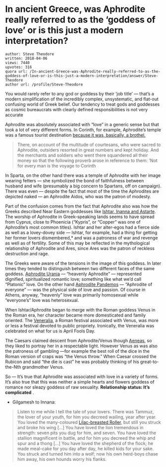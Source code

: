 # In ancient Greece, was Aphrodite really referred to as the ‘goddess of love’ or is this just a modern interpretation?

	author: Steve Theodore
	written: 2018-04-06
	views: 7440
	upvotes: 316
	quora url: /In-ancient-Greece-was-Aphrodite-really-referred-to-as-the-goddess-of-love-or-is-this-just-a-modern-interpretation/answer/Steve-Theodore
	author url: /profile/Steve-Theodore


You would rarely refer to any god or goddess by their ‘job title’ — that’s a modern simplification of the incredibly complex, unsystematic, and flat-out confusing world of Greek belief. Our tendency to treat gods and goddesses as cosmic bureaucrats with clearly defined responsibilities is not very accurate

Aphrodite was absolutely associated with “love” in a generic sense but that took a lot of very different forms. In Corinth, for example, Aphrodite’s temple was a famous tourist destination [because it was, basically, a brothel.](https://thesmartset.com/article11210701/)

> There, on account of the multitude of courtesans, who were sacred to Aphrodite, outsiders resorted in great numbers and kept holiday. And the merchants and soldiers who went there squandered all their money so that the following proverb arose in reference to them: 'Not for every man is the voyage to Corinth

In Sparta, on the other hand there was a temple of Aphrodite with her image wearing fetters — she symbolized the bond of faithfulness between husband and wife (presumably a big concern to Spartans, off on campaign). There was even — despite the fact that most of the time the Aphrodites are depicted naked — an Aphrodite Aidos, who was the patron of modesty.

Part of the confusion comes from the fact that Aphrodite also was how the Greeks described Near Eastern goddesses like [Ishtar, Inanna and Astarte](https://en.wikipedia.org/wiki/Inanna). The worship of Aphrodite in Greek-speaking lands seems to have spread from Cyprus, close to Phoenicia (“Kypris”, or “Copper” was one of Aphrodite’s most common titles). Ishtar and her alter-egos had a fierce side as well as a lovey-dovey side — Ishtar, for example, had a thing for getting her former lovers dismembered,* and was a patroness of war and revenge as well as of fertility. Some of this may be reflected in the mythological relationship of Aphrodite and Ares, since Ares was the patron of reckless destruction and rage.

The Greeks were aware of the tensions in the image of this goddess. In later times they tended to distinguish between two different faces of the same goddess. [Aphrodite Urania](https://en.wikipedia.org/wiki/Aphrodite_Urania) — “heavenly Aphrodite” — represented dignified, spiritualized romantic love; something like what we’d call “Platonic” love. On the other hand [Aphrodite Pandemos](https://en.wikipedia.org/wiki/Aphrodite_Pandemos) — “Aphrodite of everyone” — was the physical side of love and passion. Of course in Athens, anyway, “heavenly” love was primarily homosexual while “everyone’s” love was heterosexual.

When Ishtar/Aphrodite began to merge with the Roman goddess Venus in the Roman era, her character became more domesticated and family oriented. The [Veneralia](https://en.wikipedia.org/wiki/Veneralia), a Roman festival associated with Venus, was more or less a festival devoted to public propriety. Ironically, the Veneralia was celebrated on what for us is April Fools Day.

The Caesars claimed descent from Aphrodite/Venus though [Aeneas](https://en.wikipedia.org/wiki/Aeneas), so they liked to portray her in a respectable light. However Venus as was also the patroness of gambling —for example the best roll of the dice in the Roman version of craps was “the Venus throw.” When Caesar crossed the Rubicon and said “the die is cast” he was probably thinking of his great-to-the-Nth grandmother Venus.

So — It’s true that Aphrodite was associated with love in a variety of forms. It’s also true that this was neither a simple hearts and flowers goddess of romance nor sleazy goddess of raw sexuality. __Relationship status: It’s complicated__ .



* Gilgamesh to Innana:

> Listen to me while I tell the tale of your lovers. There was Tammuz, the lover of your youth, for him you decreed wailing, year after year. You loved the many-coloured [Lilac-breasted Roller](https://en.wikipedia.org/wiki/Lilac-breasted_roller), but still you struck and broke his wing [...] You have loved the lion tremendous in strength: seven pits you dug for him, and seven. You have loved the stallion magnificent in battle, and for him you decreed the whip and spur and a thong [...] You have loved the shepherd of the flock; he made meal-cake for you day after day, he killed kids for your sake. You struck and turned him into a wolf; now his own herd-boys chase him away, his own hounds worry his flanks.

